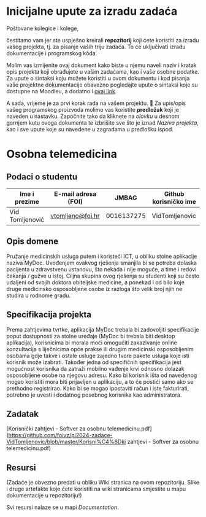 # Inicijalne upute za izradu zadaća
Poštovane kolegice i kolege, 

čestitamo vam jer ste uspješno kreirali **repozitorij** koji ćete koristiti za izradu vašeg projekta, tj. za pisanje vaših triju zadaća. To će uključivati izradu dokumentacije i programskog kôda.

Molim vas izmijenite ovaj dokument kako biste u njemu naveli naziv i kratak opis projekta koji obrađujete u vašim zadaćama, kao i vaše osobne podatke. Za upute o sintaksi koju možete koristiti u ovom dokumentu i kod pisanja vaše projektne dokumentacije obavezno pogledajte upute o sintaksi koje su dostupne na Moodleu, a dodatno i [ovaj link](https://guides.github.com/features/mastering-markdown/).

A sada, vrijeme je za prvi korak rada na vašem projektu. 🙂 Za upis/opis vašeg programskog proizvoda molimo vas koristite **predložak** koji je naveden u nastavku. Započnite tako da kliknete na *olovku* u desnom gornjem kutu ovoga dokumenta te izbrišite sve što je iznad _Naziva projekta_, kao i sve upute koje su navedene u zagradama u predlošku ispod.

# Osobna telemedicina

## Podaci o studentu

Ime i prezime | E-mail adresa (FOI) | JMBAG | Github korisničko ime
------------  | ------------------- | ----- | ---------------------
Vid Tomljenović | vtomljeno@foi.hr | 0016137275 | VidTomljenovic


## Opis domene
Pružanje medicinskih usluga putem i koristeći ICT, u obliku stolne aplikacije naziva MyDoc. Uvođenjem ovakvog rješenja smanjila bi se potreba dolaska pacijenta u zdravstvenu ustanovu, što nekada i nije moguće, a time i redovi čekanja / gužve u istoj. Ciljna skupina ovog rješenja su studenti koji su često udaljeni od svojih doktora obiteljske medicine, a ponekad i od bilo koje druge medicinsko osposobljene osobe iz razloga što velik broj njih ne studira u rodnome gradu.  

## Specifikacija projekta
Prema zahtjevima tvrtke, aplikacija MyDoc trebala bi zadovoljiti specifikacije poput dostupnosti za stolne uređaje (MyDoc bi trebala biti desktop aplikacija), korisnicima bi morala moći omogućiti zakazivanje online konzultacija s liječnicima opće prakse ili drugim medicinski osposobljenim osobama gdje takve i ostale usluge zajedno tvore pakete usluga koje isti korisnik može izabrati. Također jedna od specifičnih specifikacija jest mogućnost korisnika da zatraži mobilno vađenje krvi odnosno dolazak osposobljene osobe na njegovu adresu. 
Kako bi korisnik išta od navedenog mogao koristiti mora biti prijavljen u aplikaciju, a to će postići samo ako se prethodno registrirao. Kako bi se mogao ipostaviti račun i iste fakturirati, potrebno je uvesti i dodatnog posebnog korisnika kao administratora.

## Zadatak
[Korisnički zahtjevi - Softver za osobnu telemedicinu.pdf](https://github.com/foivz/pi2024-zadace-VidTomljenovic/blob/master/Korisni%C4%8Dki zahtjevi - Softver za osobnu telemedicinu.pdf)

## Resursi
(Zadaće je obvezno predati u obliku Wiki stranica na ovom repozitoriju. Slike i druge artefakte koje ćete koristiti na wiki stranicama smjestite u mapu dokumentacije u repozitoriju!)

Svi resursi nalaze se u mapi _Documentation_.
